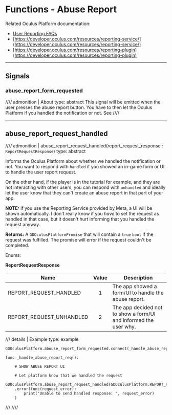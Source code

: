 # Functions - Abuse Report
Related Oculus Platform documentation:

- [User Reporting FAQs](https://developer.oculus.com/faqs#faq_856753478660534)
- [https://developer.oculus.com/resources/reporting-service/](https://developer.oculus.com/resources/reporting-service/)
- [https://developer.oculus.com/resources/reporting-plugin](https://developer.oculus.com/resources/reporting-plugin)

------
## Signals

### abuse_report_form_requested
//// admonition | About
    type: abstract
This signal will be emitted when the user presses the abuse report button. You have to then let the Oculus Platform if you handled the notification or not. See 
////

------
## abuse_report_request_handled
//// admonition | abuse_report_request_handled(report_request_response : `ReportRequestResponse`)
    type: abstract

Informs the Oculus Platform about whether we handled the notification or not. You want to respond with `handled` if you showed an in-game form or UI to handle the user report request.

On the other hand, if the player is in the tutorial for example, and they are not interacting with other users, you can respond with `unhandled` and ideally let the user know that they can't create an abuse report in that part of your app.

**NOTE:** if you use the Reporting Service provided by Meta, a UI will be shown automatically. I don't really know if you *have* to set the request as handled in that case, but it doesn't hurt informing that you handled the request anyway.

**Returns:** A `GDOculusPlatformPromise` that will contain a `true` `bool` if the request was fulfilled. The promise will error if the request couldn't be completed.

Enums:

**ReportRequestResponse**

| Name                       |  Value  | Description                                                      |
|----------------------------|:-------:|------------------------------------------------------------------|
| REPORT_REQUEST_HANDLED     |    1    | The app showed a form/UI to handle the abuse report.             |
| REPORT_REQUEST_UNHANDLED   |    2    | The app decided not to show a form/UI and informed the user why. |

/// details | Example
    type: example
``` gdscript linenums="1"
GDOculusPlatform.abouse_report_form_requested.connect(_handle_abuse_report_req)

func _handle_abuse_report_req():

    # SHOW ABUSE REPORT UI

    # Let platform know that we handled the request
    GDOculusPlatform.abuse_report_request_handled(GDOculusPlatform.REPORT_REQUEST_HANDLED)\
    .error(func(request_error):
        print("Unable to send handled response: ", request_error)
    )
```
///
////
